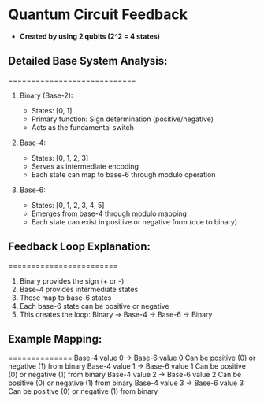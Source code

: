 # Quantum Circuit Feedback

- **Created by using 2 qubits (2^2 = 4 states)**

## Detailed Base System Analysis:
============================

1. Binary (Base-2):
   - States: [0, 1]
   - Primary function: Sign determination (positive/negative)
   - Acts as the fundamental switch

2. Base-4:
   - States: [0, 1, 2, 3]
   - Serves as intermediate encoding
   - Each state can map to base-6 through modulo operation

3. Base-6:
   - States: [0, 1, 2, 3, 4, 5]
   - Emerges from base-4 through modulo mapping
   - Each state can exist in positive or negative form (due to binary)

## Feedback Loop Explanation:
========================
1. Binary provides the sign (+ or -)
2. Base-4 provides intermediate states
3. These map to base-6 states
4. Each base-6 state can be positive or negative
5. This creates the loop: Binary → Base-4 → Base-6 → Binary

## Example Mapping:
==============
Base-4 value 0 → Base-6 value 0
  Can be positive (0) or negative (1) from binary
Base-4 value 1 → Base-6 value 1
  Can be positive (0) or negative (1) from binary
Base-4 value 2 → Base-6 value 2
  Can be positive (0) or negative (1) from binary
Base-4 value 3 → Base-6 value 3
  Can be positive (0) or negative (1) from binary